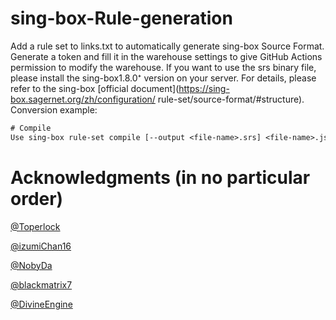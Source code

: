 # sing-box-Rule-generation

Add a rule set to links.txt to automatically generate sing-box Source Format. Generate a token and fill it in the warehouse settings to give GitHub Actions permission to modify the warehouse.
If you want to use the srs binary file, please install the sing-box1.8.0⁺ version on your server. For details, please refer to the sing-box [official document](https://sing-box.sagernet.org/zh/configuration/ rule-set/source-format/#structure). Conversion example:
````txt
# Compile
Use sing-box rule-set compile [--output <file-name>.srs] <file-name>.json to compile source to binary rule-set.

````
# Acknowledgments (in no particular order)
[@Toperlock](https://github.com/Toperlock)

[@izumiChan16](https://github.com/izumiChan16)

[@NobyDa](https://github.com/NobyDa)

[@blackmatrix7](https://github.com/blackmatrix7)

[@DivineEngine](https://github.com/DivineEngine)
